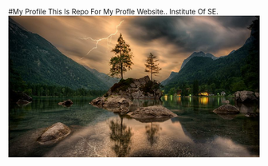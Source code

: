 #My Profile
This Is Repo For My Profle Website..
Institute Of SE.
![Image of Web](assets/Images/nature-3082832__480.jpg)